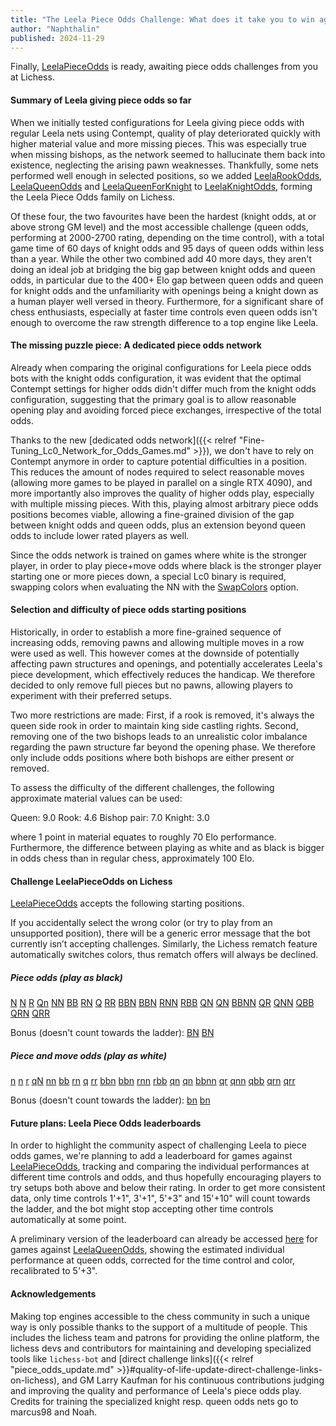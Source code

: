 ```yaml
---
title: "The Leela Piece Odds Challenge: What does it take you to win against Leela?"
author: "Naphthalin"
published: 2024-11-29
---
```


Finally, [LeelaPieceOdds](https://lichess.org/@/LeelaPieceOdds) is ready, awaiting piece odds challenges from you at Lichess.
<!--more-->


#### Summary of Leela giving piece odds so far

When we initially tested configurations for Leela giving piece odds with regular Leela nets using Contempt, quality of play deteriorated quickly with higher material value and more missing pieces. This was especially true when missing bishops, as the network seemed to hallucinate them back into existence, neglecting the arising pawn weaknesses. Thankfully, some nets performed well enough in selected positions, so we added [LeelaRookOdds](https://lichess.org/@/LeelaRookOdds), [LeelaQueenOdds](https://lichess.org/@/LeelaQueenOdds) and [LeelaQueenForKnight](https://lichess.org/@/LeelaQueenForKnight) to [LeelaKnightOdds](https://lichess.org/@/LeelaKnightOdds), forming the Leela Piece Odds family on Lichess.

Of these four, the two favourites have been the hardest (knight odds, at or above strong GM level) and the most accessible challenge (queen odds, performing at 2000-2700 rating, depending on the time control), with a total game time of 60 days of knight odds and 95 days of queen odds within less than a year. While the other two combined add 40 more days, they aren't doing an ideal job at bridging the big gap between knight odds and queen odds, in particular due to the 400+ Elo gap between queen odds and queen for knight odds and the unfamiliarity with openings being a knight down as a human player well versed in theory. Furthermore, for a significant share of chess enthusiasts, especially at faster time controls even queen odds isn't enough to overcome the raw strength difference to a top engine like Leela.


#### The missing puzzle piece: A dedicated piece odds network

Already when comparing the original configurations for Leela piece odds bots with the knight odds configuration, it was evident that the optimal Contempt settings for higher odds didn't differ much from the knight odds configuration, suggesting that the primary goal is to allow reasonable opening play and avoiding forced piece exchanges, irrespective of the total odds.

Thanks to the new [dedicated odds network]({{< relref "Fine-Tuning_Lc0_Network_for_Odds_Games.md" >}}), we don't have to rely on Contempt anymore in order to capture potential difficulties in a position. This reduces the amount of nodes required to select reasonable moves (allowing more games to be played in parallel on a single RTX 4090), and more importantly also improves the quality of higher odds play, especially with multiple missing pieces. With this, playing almost arbitrary piece odds positions becomes viable, allowing a fine-grained division of the gap between knight odds and queen odds, plus an extension beyond queen odds to include lower rated players as well.

Since the odds network is trained on games where white is the stronger player, in order to play piece+move odds where black is the stronger player starting one or more pieces down, a special Lc0 binary is required, swapping colors when evaluating the NN with the [SwapColors](https://github.com/LeelaChessZero/lc0/pull/2079) option.

#### Selection and difficulty of piece odds starting positions

Historically, in order to establish a more fine-grained sequence of increasing odds, removing pawns and allowing multiple moves in a row were used as well. This however comes at the downside of potentially affecting pawn structures and openings, and potentially accelerates Leela's piece development, which effectively reduces the handicap. We therefore decided to only remove full pieces but no pawns, allowing players to experiment with their preferred setups.

Two more restrictions are made: First, if a rook is removed, it's always the queen side rook in order to maintain king side castling rights. Second, removing one of the two bishops leads to an unrealistic color imbalance regarding the pawn structure far beyond the opening phase. We therefore only include odds positions where both bishops are either present or removed.

To assess the difficulty of the different challenges, the following approximate material values can be used:

Queen: 9.0
Rook: 4.6
Bishop pair: 7.0
Knight: 3.0

where 1 point in material equates to roughly 70 Elo performance. Furthermore, the difference between playing as white and as black is bigger in odds chess than in regular chess, approximately 100 Elo.


#### Challenge LeelaPieceOdds on Lichess

[LeelaPieceOdds](https://lichess.org/@/LeelaPieceOdds) accepts the following starting positions.

If you accidentally select the wrong color (or try to play from an unsupported position), there will be a generic error message that the bot currently isn’t accepting challenges. Similarly, the Lichess rematch feature automatically switches colors, thus rematch offers will always be declined.

##### Piece odds (play as black)
[N](https://lichess.org/?user=LeelaPieceOdds&fen=rnbqkbnr/pppppppp/8/8/8/8/PPPPPPPP/R1BQKBNR_w_KQkq#friend)
[N](https://lichess.org/?user=LeelaPieceOdds&fen=rnbqkbnr/pppppppp/8/8/8/8/PPPPPPPP/RNBQKB1R_w_KQkq#friend)
[R](https://lichess.org/?user=LeelaPieceOdds&fen=rnbqkbnr/pppppppp/8/8/8/8/PPPPPPPP/1NBQKBNR_w_Kkq#friend)
[Qn](https://lichess.org/?user=LeelaPieceOdds&fen=r1bqkbnr/pppppppp/8/8/8/8/PPPPPPPP/RNB1KBNR_w_KQkq#friend)
[NN](https://lichess.org/?user=LeelaPieceOdds&fen=rnbqkbnr/pppppppp/8/8/8/8/PPPPPPPP/R1BQKB1R_w_KQkq#friend)
[BB](https://lichess.org/?user=LeelaPieceOdds&fen=rnbqkbnr/pppppppp/8/8/8/8/PPPPPPPP/RN1QK1NR_w_KQkq#friend)
[RN](https://lichess.org/?user=LeelaPieceOdds&fen=rnbqkbnr/pppppppp/8/8/8/8/PPPPPPPP/1NBQKB1R_w_Kkq#friend)
[Q](https://lichess.org/?user=LeelaPieceOdds&fen=rnbqkbnr/pppppppp/8/8/8/8/PPPPPPPP/RNB1KBNR_w_KQkq#friend)
[RR](https://lichess.org/?user=LeelaPieceOdds&fen=rnbqkbnr/pppppppp/8/8/8/8/PPPPPPPP/1NBQKBN1_w_kq#friend)
[BBN](https://lichess.org/?user=LeelaPieceOdds&fen=rnbqkbnr/pppppppp/8/8/8/8/PPPPPPPP/R2QK1NR_w_KQkq#friend)
[BBN](https://lichess.org/?user=LeelaPieceOdds&fen=rnbqkbnr/pppppppp/8/8/8/8/PPPPPPPP/RN1QK2R_w_KQkq#friend)
[RNN](https://lichess.org/?user=LeelaPieceOdds&fen=rnbqkbnr/pppppppp/8/8/8/8/PPPPPPPP/2BQKB1R_w_Kkq#friend)
[RBB](https://lichess.org/?user=LeelaPieceOdds&fen=rnbqkbnr/pppppppp/8/8/8/8/PPPPPPPP/1N1QK1NR_w_Kkq#friend)
[QN](https://lichess.org/?user=LeelaPieceOdds&fen=rnbqkbnr/pppppppp/8/8/8/8/PPPPPPPP/R1B1KBNR_w_KQkq#friend)
[QN](https://lichess.org/?user=LeelaPieceOdds&fen=rnbqkbnr/pppppppp/8/8/8/8/PPPPPPPP/RNB1KB1R_w_KQkq#friend)
[BBNN](https://lichess.org/?user=LeelaPieceOdds&fen=rnbqkbnr/pppppppp/8/8/8/8/PPPPPPPP/R2QK2R_w_KQkq#friend)
[QR](https://lichess.org/?user=LeelaPieceOdds&fen=rnbqkbnr/pppppppp/8/8/8/8/PPPPPPPP/1NB1KBNR_w_Kkq#friend)
[QNN](https://lichess.org/?user=LeelaPieceOdds&fen=rnbqkbnr/pppppppp/8/8/8/8/PPPPPPPP/R1B1KB1R_w_KQkq#friend)
[QBB](https://lichess.org/?user=LeelaPieceOdds&fen=rnbqkbnr/pppppppp/8/8/8/8/PPPPPPPP/RN2K1NR_w_KQkq#friend)
[QRN](https://lichess.org/?user=LeelaPieceOdds&fen=rnbqkbnr/pppppppp/8/8/8/8/PPPPPPPP/1NB1KB1R_w_Kkq#friend)
[QRR](https://lichess.org/?user=LeelaPieceOdds&fen=rnbqkbnr/pppppppp/8/8/8/8/PPPPPPPP/1NB1KBN1_w_kq#friend)

Bonus (doesn't count towards the ladder):
[BN](https://lichess.org/?user=LeelaPieceOdds&fen=rnbqkbnr/pppppppp/8/8/8/8/PPPPPPPP/R1BQK1NR_w_KQkq#friend)
[BN](https://lichess.org/?user=LeelaPieceOdds&fen=rnbqkbnr/pppppppp/8/8/8/8/PPPPPPPP/RN1QKB1R_w_KQkq#friend)

##### Piece and move odds (play as white)
[n](https://lichess.org/?user=LeelaPieceOdds&fen=r1bqkbnr/pppppppp/8/8/8/8/PPPPPPPP/RNBQKBNR_w_KQkq#friend)
[n](https://lichess.org/?user=LeelaPieceOdds&fen=rnbqkb1r/pppppppp/8/8/8/8/PPPPPPPP/RNBQKBNR_w_KQkq#friend)
[r](https://lichess.org/?user=LeelaPieceOdds&fen=1nbqkbnr/pppppppp/8/8/8/8/PPPPPPPP/RNBQKBNR_w_KQk#friend)
[qN](https://lichess.org/?user=LeelaPieceOdds&fen=rnb1kbnr/pppppppp/8/8/8/8/PPPPPPPP/R1BQKBNR_w_KQkq#friend)
[nn](https://lichess.org/?user=LeelaPieceOdds&fen=r1bqkb1r/pppppppp/8/8/8/8/PPPPPPPP/RNBQKBNR_w_KQkq#friend)
[bb](https://lichess.org/?user=LeelaPieceOdds&fen=rn1qk1nr/pppppppp/8/8/8/8/PPPPPPPP/RNBQKBNR_w_KQkq#friend)
[rn](https://lichess.org/?user=LeelaPieceOdds&fen=1nbqkb1r/pppppppp/8/8/8/8/PPPPPPPP/RNBQKBNR_w_KQk#friend)
[q](https://lichess.org/?user=LeelaPieceOdds&fen=rnb1kbnr/pppppppp/8/8/8/8/PPPPPPPP/RNBQKBNR_w_KQkq#friend)
[rr](https://lichess.org/?user=LeelaPieceOdds&fen=1nbqkbn1/pppppppp/8/8/8/8/PPPPPPPP/RNBQKBNR_w_KQ#friend)
[bbn](https://lichess.org/?user=LeelaPieceOdds&fen=r2qk1nr/pppppppp/8/8/8/8/PPPPPPPP/RNBQKBNR_w_KQkq#friend)
[bbn](https://lichess.org/?user=LeelaPieceOdds&fen=rn1qk2r/pppppppp/8/8/8/8/PPPPPPPP/RNBQKBNR_w_KQkq#friend)
[rnn](https://lichess.org/?user=LeelaPieceOdds&fen=2bqkb1r/pppppppp/8/8/8/8/PPPPPPPP/RNBQKBNR_w_KQk#friend)
[rbb](https://lichess.org/?user=LeelaPieceOdds&fen=1n1qk1nr/pppppppp/8/8/8/8/PPPPPPPP/RNBQKBNR_w_KQk#friend)
[qn](https://lichess.org/?user=LeelaPieceOdds&fen=r1b1kbnr/pppppppp/8/8/8/8/PPPPPPPP/RNBQKBNR_w_KQkq#friend)
[qn](https://lichess.org/?user=LeelaPieceOdds&fen=rnb1kb1r/pppppppp/8/8/8/8/PPPPPPPP/RNBQKBNR_w_KQkq#friend)
[bbnn](https://lichess.org/?user=LeelaPieceOdds&fen=r2qk2r/pppppppp/8/8/8/8/PPPPPPPP/RNBQKBNR_w_KQkq#friend)
[qr](https://lichess.org/?user=LeelaPieceOdds&fen=1nb1kbnr/pppppppp/8/8/8/8/PPPPPPPP/RNBQKBNR_w_KQk#friend)
[qnn](https://lichess.org/?user=LeelaPieceOdds&fen=r1b1kb1r/pppppppp/8/8/8/8/PPPPPPPP/RNBQKBNR_w_KQkq#friend)
[qbb](https://lichess.org/?user=LeelaPieceOdds&fen=rn2k1nr/pppppppp/8/8/8/8/PPPPPPPP/RNBQKBNR_w_KQkq#friend)
[qrn](https://lichess.org/?user=LeelaPieceOdds&fen=1nb1kb1r/pppppppp/8/8/8/8/PPPPPPPP/RNBQKBNR_w_KQk#friend)
[qrr](https://lichess.org/?user=LeelaPieceOdds&fen=1nb1kbn1/pppppppp/8/8/8/8/PPPPPPPP/RNBQKBNR_w_KQ#friend)

Bonus (doesn't count towards the ladder):
[bn](https://lichess.org/?user=LeelaPieceOdds&fen=r1bqk1nr/pppppppp/8/8/8/8/PPPPPPPP/RNBQKBNR_w_KQkq#friend)
[bn](https://lichess.org/?user=LeelaPieceOdds&fen=rn1qkb1r/pppppppp/8/8/8/8/PPPPPPPP/RNBQKBNR_w_KQkq#friend)

#### Future plans: Leela Piece Odds leaderboards

In order to highlight the community aspect of challenging Leela to piece odds games, we're planning to add a leaderboard for games against [LeelaPieceOdds](https://lichess.org/@/LeelaPieceOdds), tracking and comparing the individual performances at different time controls and odds, and thus hopefully encouraging players to try setups both above and below their rating. In order to get more consistent data, only time controls 1'+1", 3'+1", 5'+3" and 15'+10" will count towards the ladder, and the bot might stop accepting other time controls automatically at some point.

A preliminary version of the leaderboard can already be accessed [here](https://marcogio9.github.io/LeelaQueenOdds-Leaderboard/) for games against [LeelaQueenOdds](https://lichess.org/@/LeelaQueenOdds), showing the estimated individual performance at queen odds, corrected for the time control and color, recalibrated to 5'+3". 


#### Acknowledgements

Making top engines accessible to the chess community in such a unique way is only possible thanks to the support of a multitude of people. This includes the lichess team and patrons for providing the online platform, the lichess devs and contributors for maintaining and developing specialized tools like `lichess-bot` and [direct challenge links]({{< relref "piece_odds_update.md" >}}#quality-of-life-update-direct-challenge-links-on-lichess), and GM Larry Kaufman for his continuous contributions judging and improving the quality and performance of Leela's piece odds play. Credits for training the specialized knight resp. queen odds nets go to marcus98 and Noah.
